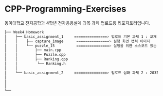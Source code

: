 # CPP-Programming-Exercises
동아대학교 전자공학과 4학년 전자응용설계 과목 과제 업로드용 리포지토리입니다.


```bash
├── Week4_Homework
│    ├── basic_assignment_1     ===============> 업로드 기본 과제 1 : 교재 4장 응용: 4x4 퍼즐 게임
│    │    ├── capture_image      ===============> 실행 화면 캡쳐 이미지
│    │    └── puzzle_15          ===============> 실행을 위한 소스코드 있는 폴더
│    │        ├── main.cpp
│    │        ├── Puzzle.cpp
│    │        ├── Ranking.cpp
│    │         └── Ranking.h
│    │ 
│    └── basic_assignment_2     ===============> 업로드 심화 과제 2 : 203페이지 실습문제 4 구현 
│   
│    
│   
└── 
``` 
